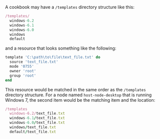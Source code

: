 A cookbook may have a `/templates` directory structure like this:

``` ruby
/templates/
  windows-6.2
  windows-6.1
  windows-6.0
  windows
  default
```

and a resource that looks something like the following:

``` ruby
template 'C:\path\to\file\text_file.txt' do
  source 'text_file.txt'
  mode '0755'
  owner 'root'
  group 'root'
end
```

This resource would be matched in the same order as the `/templates`
directory structure. For a node named `host-node-desktop` that is
running Windows 7, the second item would be the matching item and the
location:

``` ruby
/templates
  windows-6.2/text_file.txt
  windows-6.1/text_file.txt
  windows-6.0/text_file.txt
  windows/text_file.txt
  default/text_file.txt
```